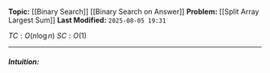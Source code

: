 **Topic:** [[Binary Search]] [[Binary Search on Answer]]
**Problem:**  [[Split Array Largest Sum]]
**Last Modified:**  `2025-08-05 19:31`

 $TC: O(n \log n)$
 $SC: O(1)$

---
##### **Intuition**: 

 
```cpp

```

